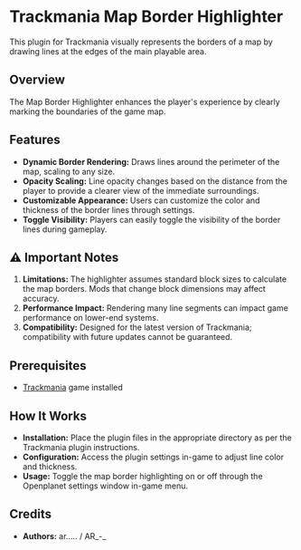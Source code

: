 # Trackmania Map Border Highlighter

This plugin for Trackmania visually represents the borders of a map by drawing lines at the edges of the main playable area.

## Overview

The Map Border Highlighter enhances the player's experience by clearly marking the boundaries of the game map.

## Features

- **Dynamic Border Rendering:** Draws lines around the perimeter of the map, scaling to any size.
- **Opacity Scaling:** Line opacity changes based on the distance from the player to provide a clearer view of the immediate surroundings.
- **Customizable Appearance:** Users can customize the color and thickness of the border lines through settings.
- **Toggle Visibility:** Players can easily toggle the visibility of the border lines during gameplay.

## ⚠️ Important Notes

1. **Limitations:** The highlighter assumes standard block sizes to calculate the map borders. Mods that change block dimensions may affect accuracy.
2. **Performance Impact:** Rendering many line segments can impact game performance on lower-end systems.
3. **Compatibility:** Designed for the latest version of Trackmania; compatibility with future updates cannot be guaranteed.

## Prerequisites

- [Trackmania](http://trackmania.com/) game installed

## How It Works

- **Installation:** Place the plugin files in the appropriate directory as per the Trackmania plugin instructions.
- **Configuration:** Access the plugin settings in-game to adjust line color and thickness.
- **Usage:** Toggle the map border highlighting on or off through the Openplanet settings window in-game menu.

## Credits

- **Authors:** ar..... / AR_-_